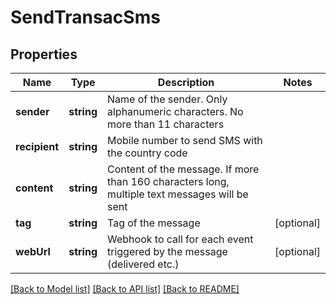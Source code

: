 # SendTransacSms

## Properties
Name | Type | Description | Notes
------------ | ------------- | ------------- | -------------
**sender** | **string** | Name of the sender. Only alphanumeric characters. No more than 11 characters | 
**recipient** | **string** | Mobile number to send SMS with the country code | 
**content** | **string** | Content of the message. If more than 160 characters long, multiple text messages will be sent | 
**tag** | **string** | Tag of the message | [optional] 
**webUrl** | **string** | Webhook to call for each event triggered by the message (delivered etc.) | [optional] 

[[Back to Model list]](../../README.md#documentation-for-models) [[Back to API list]](../../README.md#documentation-for-api-endpoints) [[Back to README]](../../README.md)


